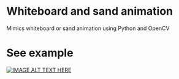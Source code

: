 # Whiteboard and sand animation
Mimics whiteboard or sand animation using Python and OpenCV

# See example
[![IMAGE ALT TEXT HERE](https://img.youtube.com/vi/UzThGjXuKDg/0.jpg)](https://youtu.be/UzThGjXuKDg)
